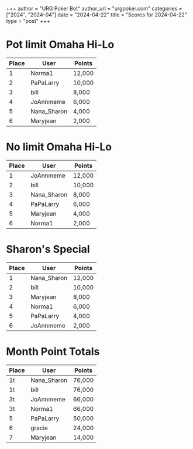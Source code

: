 +++
author = "URG Poker Bot"
author_url = "urgpoker.com"
categories = ["2024", "2024-04"]
date = "2024-04-22"
title = "Scores for 2024-04-22"
type = "post"
+++
# Pot limit Omaha Hi-Lo

| Place | User | Points |
|-------|------|--------|
| 1 | Norma1 | 12,000 |
| 2 | PaPaLarry | 10,000 |
| 3 | bill | 8,000 |
| 4 | JoAnnmeme | 6,000 |
| 5 | Nana_Sharon | 4,000 |
| 6 | Maryjean | 2,000 |

# No limit Omaha Hi-Lo

| Place | User | Points |
|-------|------|--------|
| 1 | JoAnnmeme | 12,000 |
| 2 | bill | 10,000 |
| 3 | Nana_Sharon | 8,000 |
| 4 | PaPaLarry | 6,000 |
| 5 | Maryjean | 4,000 |
| 6 | Norma1 | 2,000 |

# Sharon's Special

| Place | User | Points |
|-------|------|--------|
| 1 | Nana_Sharon | 12,000 |
| 2 | bill | 10,000 |
| 3 | Maryjean | 8,000 |
| 4 | Norma1 | 6,000 |
| 5 | PaPaLarry | 4,000 |
| 6 | JoAnnmeme | 2,000 |

# Month Point Totals

| Place | User | Points |
|-------|------|--------|
| 1t | Nana_Sharon | 76,000 |
| 1t | bill | 76,000 |
| 3t | JoAnnmeme | 66,000 |
| 3t | Norma1 | 66,000 |
| 5 | PaPaLarry | 50,000 |
| 6 | gracie | 24,000 |
| 7 | Maryjean | 14,000 |
